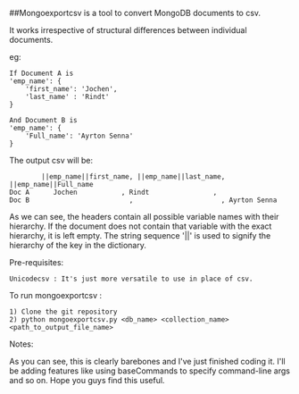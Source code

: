 ##Mongoexportcsv is a tool to convert MongoDB documents to csv.

It works irrespective of structural differences between individual 
documents. 

eg: 

    If Document A is
	'emp_name': {
		'first_name': 'Jochen',
		'last_name' : 'Rindt'
	}
	
    And Document B is
    'emp_name': {
		'Full_name': 'Ayrton Senna'
	}


The output csv will be:

			||emp_name||first_name, ||emp_name||last_name, ||emp_name||Full_name
	Doc A	   Jochen		    , Rindt                ,
	Doc B   	                  ,                      , Ayrton Senna

As we can see, the headers contain all possible variable names with 
their hierarchy. If the document does not contain that variable with the
exact hierarchy, it is left empty.
The string sequence '||' is used to signify the hierarchy of the
key in the dictionary.

Pre-requisites:

	Unicodecsv : It's just more versatile to use in place of csv.

To run mongoexportcsv : 

	1) Clone the git repository
	2) python mongoexportcsv.py <db_name> <collection_name> <path_to_output_file_name>

Notes:

As you can see, this is clearly barebones and I've just finished coding it.
I'll be adding features like using baseCommands to specify command-line args
and so on.
Hope you guys find this useful.
